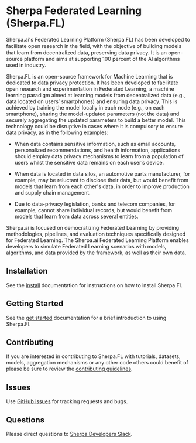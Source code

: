 # Sherpa Federated Learning (Sherpa.FL)

Sherpa.ai's Federated Learning Platform (Sherpa.FL) has been developed to facilitate open research in the ﬁeld, with the objective of building models that learn from decentralized data, preserving data privacy. It is an open-source platform and aims at supporting 100 percent of the AI algorithms used in industry.

Sherpa.FL is an open-source framework for Machine Learning that is dedicated to data privacy protection. It has been developed to facilitate open research and experimentation in Federated Learning, a machine learning paradigm aimed at learning models from decentralized data (e.g., data located on users’ smartphones) and ensuring data privacy. This is achieved by training the model locally in each node (e.g., on each smartphone), sharing the model-updated parameters (not the data) and securely aggregating the updated parameters to build a better model. This technology could be disruptive in cases where it is compulsory to ensure data privacy, as in the following examples:

*    When data contains sensitive information, such as email accounts, personalized recommendations, and health information, applications should employ data privacy mechanisms to learn from a population of users whilst the sensitive data remains on each user’s device.

*    When data is located in data silos, an automotive parts manufacturer, for example, may be reluctant to disclose their data, but would benefit from models that learn from each other's data, in order to improve production and supply chain management.

*    Due to data-privacy legislation, banks and telecom companies, for example, cannot share individual records, but would benefit from models that learn from data across several entities.

Sherpa.ai is focused on democratizing Federated Learning by providing methodologies, pipelines, and evaluation techniques specifically designed for Federated Learning. The Sherpa.ai Federated Learning Platform enables developers to simulate Federated Learning scenarios with models, algorithms, and data provided by the framework, as well as their own data.

## Installation

See the [install](docs/install.md) documentation for instructions on how to install Sherpa.Fl.

## Getting Started

See the [get started](docs/get_started.md) documentation for a brief introduction to using Sherpa.Fl.

## Contributing

If you are interested in contributing to Sherpa.FL with tutorials, datasets, models, aggregation mechanisms or any other code others could benefit of please be sure to review the [contributing guidelines](CONTRIBUTING.md).

## Issues

Use [GitHub issues](https://github.com/sherpaai/Sherpa.FL/issues) for tracking requests and bugs.

## Questions

Please direct questions to [Sherpa Developers Slack](https://XXX).
